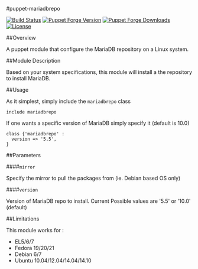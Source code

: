 #puppet-mariadbrepo

[![Build Status](https://api.travis-ci.org/Mylezeem/puppet-mariadbrepo.svg?branch=master)](https://travis-ci.org/Mylezeem/puppet-mariadbrepo)
[![Puppet Forge Version](http://img.shields.io/puppetforge/v/yguenane/mariadbrepo.svg)](https://forge.puppetlabs.com/yguenane/mariadbrepo)
[![Puppet Forge Downloads](http://img.shields.io/puppetforge/dt/yguenane/mariadbrepo.svg)](https://forge.puppetlabs.com/yguenane/mariadbrepo)
[![License](http://img.shields.io/:license-apache-blue.svg)](http://www.apache.org/licenses/LICENSE-2.0.html)

##Overview

A puppet module that configure the MariaDB repository on a Linux system.

##Module Description

Based on your system specifications, this module will install a the repository to install MariaDB.

##Usage

As it simplest, simply include the `mariadbrepo` class

```puppet
include mariadbrepo
```

If one wants a specific version of MariaDB simply specify it (default is 10.0)

```puppet
class {'mariadbrepo' :
  version => '5.5',
}
```
##Parameters

####`mirror`

Specify the mirror to pull the packages from (ie. Debian based OS only)

####`version`

Version of MariaDB repo to install. Current Possible values are '5.5' or '10.0' (default)

##Limitations

This module works for :

* EL5/6/7
* Fedora 19/20/21
* Debian 6/7
* Ubuntu 10.04/12.04/14.04/14.10
